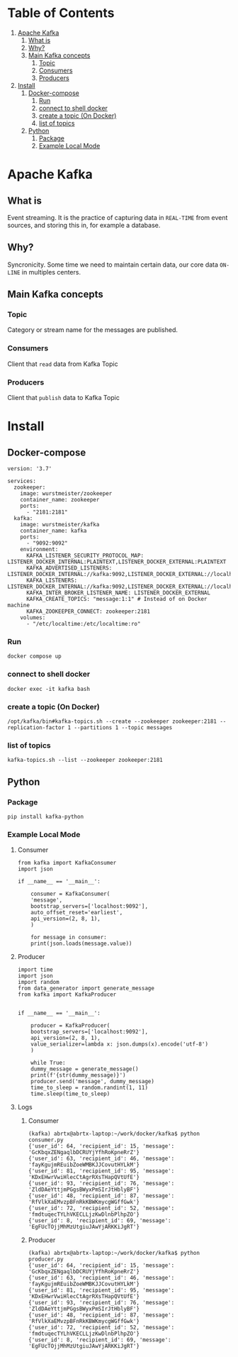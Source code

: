 
# Table of Contents

1.  [Apache Kafka](#orgac1b404)
    1.  [What is](#org8b09ae6)
    2.  [Why?](#orgb5223d6)
    3.  [Main Kafka concepts](#orge26d099)
        1.  [Topic](#org3ef4533)
        2.  [Consumers](#org41a3458)
        3.  [Producers](#org88f529b)
2.  [Install](#org1cc8d9d)
    1.  [Docker-compose](#org7a624e4)
        1.  [Run](#orga67615a)
        2.  [connect to shell docker](#orgacf4e8f)
        3.  [create a topic (On Docker)](#orgeba50ed)
        4.  [list of topics](#org7005ec7)
    2.  [Python](#orgc83fd47)
        1.  [Package](#orgadec498)
        2.  [Example Local Mode](#org979b8cb)



<a id="orgac1b404"></a>

# Apache Kafka


<a id="org8b09ae6"></a>

## What is

Event streaming. It is the practice of capturing
data in `REAL-TIME` from event sources, and storing
this in, for example a database.


<a id="orgb5223d6"></a>

## Why?

Syncronicity. Some time we need to maintain certain
data, our core data `ON-LINE` in multiples centers. 


<a id="orge26d099"></a>

## Main Kafka concepts


<a id="org3ef4533"></a>

### Topic

Category or stream name for the messages are published.


<a id="org41a3458"></a>

### Consumers

Client that `read` data from Kafka Topic


<a id="org88f529b"></a>

### Producers

Client that `publish` data to Kafka Topic


<a id="org1cc8d9d"></a>

# Install


<a id="org7a624e4"></a>

## Docker-compose

    version: '3.7'
    
    services:
      zookeeper:
        image: wurstmeister/zookeeper
        container_name: zookeeper
        ports:
          - "2181:2181"
      kafka:
        image: wurstmeister/kafka
        container_name: kafka
        ports:
          - "9092:9092"
        environment:
          KAFKA_LISTENER_SECURITY_PROTOCOL_MAP: LISTENER_DOCKER_INTERNAL:PLAINTEXT,LISTENER_DOCKER_EXTERNAL:PLAINTEXT
          KAFKA_ADVERTISED_LISTENERS: LISTENER_DOCKER_INTERNAL://kafka:9092,LISTENER_DOCKER_EXTERNAL://localhost:19092
          KAFKA_LISTENERS: LISTENER_DOCKER_INTERNAL://kafka:9092,LISTENER_DOCKER_EXTERNAL://localhost:19092
          KAFKA_INTER_BROKER_LISTENER_NAME: LISTENER_DOCKER_EXTERNAL
          KAFKA_CREATE_TOPICS: "message:1:1" # Instead of on Docker machine
          KAFKA_ZOOKEEPER_CONNECT: zookeeper:2181
        volumes:
          - "/etc/localtime:/etc/localtime:ro"


<a id="orga67615a"></a>

### Run

    docker compose up


<a id="orgacf4e8f"></a>

### connect to shell docker

    docker exec -it kafka bash


<a id="orgeba50ed"></a>

### create a topic (On Docker)

    /opt/kafka/bin#kafka-topics.sh --create --zookeeper zookeeper:2181 --replication-factor 1 --partitions 1 --topic messages


<a id="org7005ec7"></a>

### list of topics

    kafka-topics.sh --list --zookeeper zookeeper:2181


<a id="orgc83fd47"></a>

## Python


<a id="orgadec498"></a>

### Package

    pip install kafka-python


<a id="org979b8cb"></a>

### Example Local Mode

1.  Consumer

        from kafka import KafkaConsumer
        import json
        
        if __name__ == '__main__':
        
            consumer = KafkaConsumer(
        	'message',
        	bootstrap_servers=['localhost:9092'],
        	auto_offset_reset='earliest',
        	api_version=(2, 8, 1),
            )
        
            for message in consumer:
        	print(json.loads(message.value))

2.  Producer

        import time
        import json
        import random
        from data_generator import generate_message
        from kafka import KafkaProducer
        
        
        if __name__ == '__main__':
        
            producer = KafkaProducer(
        	bootstrap_servers=['localhost:9092'],
        	api_version=(2, 8, 1),
        	value_serializer=lambda x: json.dumps(x).encode('utf-8')
            )
        
            while True:
        	dummy_message = generate_message()
        	print(f'{str(dummy_message)}')
        	producer.send('message', dummy_message)
        	time_to_sleep = random.randint(1, 11)
        	time.sleep(time_to_sleep)

3.  Logs

    1.  Consumer
    
            (kafka) abrtx@abrtx-laptop:~/work/docker/kafka$ python consumer.py 
            {'user_id': 64, 'recipient_id': 15, 'message': 'GcKbqxZENgaqlbDCRUYjYfhRoKpneRrZ'}
            {'user_id': 63, 'recipient_id': 46, 'message': 'fayKgujmREuibZoeWMBKJJCovutHYLkM'}
            {'user_id': 81, 'recipient_id': 95, 'message': 'KDxEHwrVwiHlecCtAgrRXsTHapQVtUfE'}
            {'user_id': 93, 'recipient_id': 76, 'message': 'ZldDAeYttjmPGgsBWyxPmSIrJtHblyBF'}
            {'user_id': 48, 'recipient_id': 87, 'message': 'RfVlkXaEMvzpBFnRkKBWKmycgWGffGwk'}
            {'user_id': 72, 'recipient_id': 52, 'message': 'fmdtuqecTYLhVKECLLjzKwDlnbPlhpZO'}
            {'user_id': 8, 'recipient_id': 69, 'message': 'EgFUcTOjjMhMzUtgiuJAwYjARKKiJgRT'}
    
    2.  Producer
    
            (kafka) abrtx@abrtx-laptop:~/work/docker/kafka$ python producer.py
            {'user_id': 64, 'recipient_id': 15, 'message': 'GcKbqxZENgaqlbDCRUYjYfhRoKpneRrZ'}
            {'user_id': 63, 'recipient_id': 46, 'message': 'fayKgujmREuibZoeWMBKJJCovutHYLkM'}
            {'user_id': 81, 'recipient_id': 95, 'message': 'KDxEHwrVwiHlecCtAgrRXsTHapQVtUfE'}
            {'user_id': 93, 'recipient_id': 76, 'message': 'ZldDAeYttjmPGgsBWyxPmSIrJtHblyBF'}
            {'user_id': 48, 'recipient_id': 87, 'message': 'RfVlkXaEMvzpBFnRkKBWKmycgWGffGwk'}
            {'user_id': 72, 'recipient_id': 52, 'message': 'fmdtuqecTYLhVKECLLjzKwDlnbPlhpZO'}
            {'user_id': 8, 'recipient_id': 69, 'message': 'EgFUcTOjjMhMzUtgiuJAwYjARKKiJgRT'}


